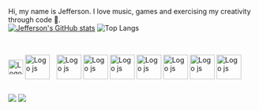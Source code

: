   Hi, my name is Jefferson. I love music, games and exercising my creativity through code 💚.  
[![Jefferson's GitHub stats](https://github-readme-stats.vercel.app/api?username=jefferson13t&show_icons=true&theme=gotham&rank_icon=github&layout=compact)](https://github.com/anuraghazra/github-readme-stats)
![Top Langs](https://github-readme-stats.vercel.app/api/top-langs/?username=jefferson13t&size_weight=0.5&count_weight=0.5&theme=gotham&layout=compact)

##
<div style="display: inline_block"><br>
  <img alt="Logo js" align="center" margin="5px" style="height:30px" src="https://cdn.jsdelivr.net/gh/devicons/devicon/icons/javascript/javascript-original.svg" />
  <img alt="Logo js" align="center" margin="5px" style="height:50px; margin-right: 10px" src="https://cdn.jsdelivr.net/gh/devicons/devicon/icons/nodejs/nodejs-original.svg" />
  <img alt="Logo js" align="center" margin="5px" style="height:50px" src="https://cdn.jsdelivr.net/gh/devicons/devicon/icons/react/react-original.svg" />
  <img alt="Logo js" align="center" margin="5px" style="height:50px" src="https://cdn.jsdelivr.net/gh/devicons/devicon/icons/typescript/typescript-original.svg" />
  <img alt="Logo js" align="center" margin="5px" style="height:50px" src="https://cdn.jsdelivr.net/gh/devicons/devicon/icons/csharp/csharp-original.svg" />
  <img alt="Logo js" align="center" margin="5px" style="height:50px" src="https://cdn.jsdelivr.net/gh/devicons/devicon/icons/html5/html5-original.svg" />
  <img alt="Logo js" align="center" margin="5px" style="height:50px" src="https://cdn.jsdelivr.net/gh/devicons/devicon/icons/css3/css3-original.svg" />
  <img alt="Logo js" align="center" margin="5px" style="height:50px" src="https://cdn.jsdelivr.net/gh/devicons/devicon/icons/figma/figma-original.svg" />
  <img alt="Logo js" align="center" margin="5px" style="height:50px" src="https://cdn.jsdelivr.net/gh/devicons/devicon/icons/php/php-original.svg" />
</div>

##

  <a href="https://www.linkedin.com/in/jefferson-souuza" target="_blank"><img src="https://img.shields.io/badge/-LinkedIn-%230077B5?style=for-the-badge&logo=linkedin&logoColor=white" target="_blank"></a> 
  <a href="https://instagram.com/jeffpsou" target="_blank"><img src="https://img.shields.io/badge/-Instagram-%23E4405F?style=for-the-badge&logo=instagram&logoColor=white" target="_blank"></a>
  
<!---
Jefferson13t/Jefferson13t is a ✨ special ✨ repository because its `README.md` (this file) appears on your GitHub profile.
You can click the Preview link to take a look at your changes.
--->
